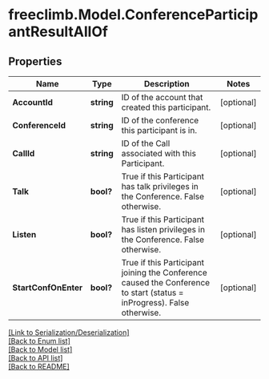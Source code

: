 # freeclimb.Model.ConferenceParticipantResultAllOf


## Properties

Name | Type | Description | Notes
------------ | ------------- | ------------- | -------------
**AccountId** | **string** | ID of the account that created this participant. | [optional] 
**ConferenceId** | **string** | ID of the conference this participant is in. | [optional] 
**CallId** | **string** | ID of the Call associated with this Participant. | [optional] 
**Talk** | **bool?** | True if this Participant has talk privileges in the Conference. False otherwise. | [optional] 
**Listen** | **bool?** | True if this Participant has listen privileges in the Conference. False otherwise. | [optional] 
**StartConfOnEnter** | **bool?** | True if this Participant joining the Conference caused the Conference to start (status &#x3D; inProgress). False otherwise. | [optional] 

[[Link to Serialization/Deserialization]](../README.md#documentation-for-serialization-deserialization)<br /> 
[[Back to Enum list]](../README.md#documentation-for-enums)<br /> 
[[Back to Model list]](../README.md#documentation-for-models)<br /> 
[[Back to API list]](../README.md#documentation-for-api-endpoints) <br /> 
[[Back to README]](../README.md) <br /> 
